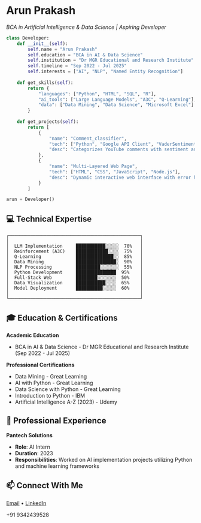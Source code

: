 # **Arun Prakash**
*BCA in Artificial Intelligence & Data Science | Aspiring Developer*

```python
class Developer:
    def __init__(self):
        self.name = "Arun Prakash"
        self.education = "BCA in AI & Data Science"
        self.institution = "Dr MGR Educational and Research Institute"
        self.timeline = "Sep 2022 - Jul 2025"
        self.interests = ["AI", "NLP", "Named Entity Recognition"]
        
    def get_skills(self):
        return {
            "languages": ["Python", "HTML", "SQL", "R"],
            "ai_tools": ["Large Language Models", "A3C", "Q-Learning"],
            "data": ["Data Mining", "Data Science", "Microsoft Excel"]
        }
        
    def get_projects(self):
        return [
            {
                "name": "Comment_classifier",
                "tech": ["Python", "Google API Client", "VaderSentiment"],
                "desc": "Categorizes YouTube comments with sentiment analysis"
            },
            {
                "name": "Multi-Layered Web Page",
                "tech": ["HTML", "CSS", "JavaScript", "Node.js"],
                "desc": "Dynamic interactive web interface with error handling"
            }
        ]

arun = Developer()
```

## 💻 Technical Expertise

```text
┌─────────────────────────────────────────────────┐
│                                                 │
│  LLM Implementation     ███████████░░░░░  70%   │
│  Reinforcement (A3C)    ████████████░░░░  75%   │
│  Q-Learning             ██████████████░░  85%   │
│  Data Mining            ███████████████░  90%   │
│  NLP Processing         █████████░░░░░░░  55%   │
│  Python Development     ███████████████  95%    │
│  Full-Stack Web         ████████░░░░░░░  50%    │
│  Data Visualization     ███████████░░░░  65%    │
│  Model Deployment       ██████████░░░░░  60%    │
│                                                 │
└─────────────────────────────────────────────────┘
```

## 🎓 Education & Certifications

**Academic Education**
- BCA in AI & Data Science - Dr MGR Educational and Research Institute (Sep 2022 - Jul 2025)

**Professional Certifications**
- Data Mining - Great Learning
- AI with Python - Great Learning
- Data Science with Python - Great Learning
- Introduction to Python - IBM
- Artificial Intelligence A-Z (2023) - Udemy

## 💼 Professional Experience

**Pantech Solutions**
- **Role**: AI Intern
- **Duration**: 2023
- **Responsibilities**: Worked on AI implementation projects utilizing Python and machine learning frameworks

## 📫 Connect With Me
[Email](mailto:arunsabapathi@outlook.com) • [LinkedIn](https://www.linkedin.com/in/arun-prakash-s-739881230/)

+91 9342439528
